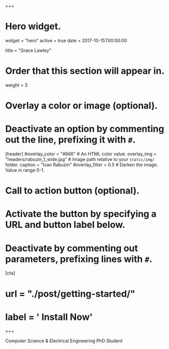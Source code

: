 +++
# Hero widget.
widget = "hero"
active = true
date = 2017-10-15T00:00:00

title = "Grace Lawley"

# Order that this section will appear in.
weight = 3

# Overlay a color or image (optional).
#   Deactivate an option by commenting out the line, prefixing it with `#`.
[header]
  #overlay_color = "#666"  # An HTML color value.
  overlay_img = "headers/rabuzin_1_wide.jpg"  # Image path relative to your `static/img/` folder.
  caption = "Ivan Rabuzin"
  #overlay_filter = 0.5  # Darken the image. Value in range 0-1.
# Call to action button (optional).
#   Activate the button by specifying a URL and button label below.
#   Deactivate by commenting out parameters, prefixing lines with `#`.
[cta]
#  url = "./post/getting-started/"
#  label = '<i class="fa fa-download"></i> Install Now'
+++

Computer Science & Electrical Engineering PhD Student
<br>
<iframe style="display: inline-block;
scrolling="0" width="158px" height="400px" frameborder="0"></iframe>



